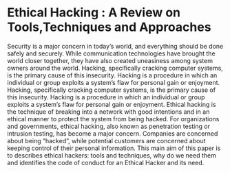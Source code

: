 # Ethical Hacking : A Review on Tools,Techniques and Approaches

Security is a major concern in today’s world, and everything should be done safely and securely. While communication technologies have brought the world closer together, they have also created uneasiness among system owners around the world. Hacking, specifically cracking computer systems, is the primary cause of this insecurity. Hacking is a procedure in which an individual or group exploits a system’s flaw for personal gain or enjoyment. Hacking, specifically cracking computer systems, is the primary cause of this insecurity. Hacking is a procedure in which an individual or group exploits a system’s flaw for personal gain or enjoyment. Ethical hacking is the technique of breaking into a network with good intentions and in an ethical manner to protect the system from being hacked. For organizations and governments, ethical hacking, also known as penetration testing or intrusion testing, has become a major concern. Companies are concerned about being “hacked”, while potential customers are concerned about keeping control of their personal information. This main aim of this paper is to describes ethical hackers: tools and techniques, why do we need them and identifies the code of conduct for an Ethical Hacker and its need.
